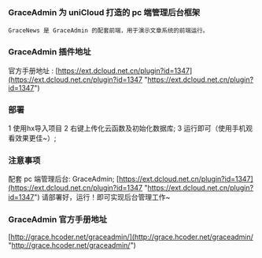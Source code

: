 ### GraceAdmin 为 uniCloud 打造的 pc 端管理后台框架
~~~
GraceNews 是 GraceAdmin 的配套前端，用于演示文章系统的前端运行。
~~~

### GraceAdmin 插件地址
官方手册地址 : 
[https://ext.dcloud.net.cn/plugin?id=1347](https://ext.dcloud.net.cn/plugin?id=1347 "https://ext.dcloud.net.cn/plugin?id=1347")

### 部署
1 使用hx导入项目
2 右键上传化云函数及初始化数据库;
3 运行即可（使用手机观看效果更佳~）;

### 注意事项
配套 pc 端管理后台: GraceAdmin;
[https://ext.dcloud.net.cn/plugin?id=1347](https://ext.dcloud.net.cn/plugin?id=1347 "https://ext.dcloud.net.cn/plugin?id=1347")
请部署好，运行！即可实现后台管理工作~

### GraceAdmin 官方手册地址
[http://grace.hcoder.net/graceadmin/](http://grace.hcoder.net/graceadmin/ "http://grace.hcoder.net/graceadmin/")